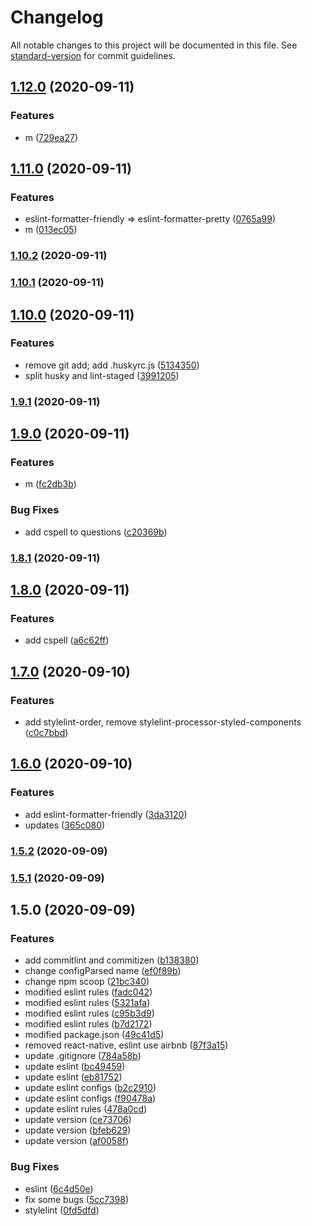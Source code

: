 # Changelog

All notable changes to this project will be documented in this file. See [standard-version](https://github.com/conventional-changelog/standard-version) for commit guidelines.

## [1.12.0](https://github.com/donniean/generator-configs/compare/v1.11.0...v1.12.0) (2020-09-11)

### Features

- m ([729ea27](https://github.com/donniean/generator-configs/commit/729ea27708e5fc8bb39685324657b21a7382a27d))

## [1.11.0](https://github.com/donniean/generator-configs/compare/v1.10.2...v1.11.0) (2020-09-11)

### Features

- eslint-formatter-friendly => eslint-formatter-pretty ([0765a99](https://github.com/donniean/generator-configs/commit/0765a99be16cf009b1b00c73a91fabcc223c82eb))
- m ([013ec05](https://github.com/donniean/generator-configs/commit/013ec05611426230d22f8e5c212b3db2d92a9dda))

### [1.10.2](https://github.com/donniean/generator-configs/compare/v1.10.1...v1.10.2) (2020-09-11)

### [1.10.1](https://github.com/donniean/generator-configs/compare/v1.10.0...v1.10.1) (2020-09-11)

## [1.10.0](https://github.com/donniean/generator-configs/compare/v1.9.1...v1.10.0) (2020-09-11)

### Features

- remove git add; add .huskyrc.js ([5134350](https://github.com/donniean/generator-configs/commit/5134350c4376dc5782708223b1e3399fd41c0b4d))
- split husky and lint-staged ([3991205](https://github.com/donniean/generator-configs/commit/3991205f7e909c8859106aec28048e73c04fafef))

### [1.9.1](https://github.com/donniean/generator-configs/compare/v1.9.0...v1.9.1) (2020-09-11)

## [1.9.0](https://github.com/donniean/generator-configs/compare/v1.8.1...v1.9.0) (2020-09-11)

### Features

- m ([fc2db3b](https://github.com/donniean/generator-configs/commit/fc2db3b5a019b876ccffa4cbdaece335ea1d0acf))

### Bug Fixes

- add cspell to questions ([c20369b](https://github.com/donniean/generator-configs/commit/c20369bf67eab8f2fab3cec2513f097d0575c2e5))

### [1.8.1](https://github.com/donniean/generator-configs/compare/v1.8.0...v1.8.1) (2020-09-11)

## [1.8.0](https://github.com/donniean/generator-configs/compare/v1.7.0...v1.8.0) (2020-09-11)

### Features

- add cspell ([a6c62ff](https://github.com/donniean/generator-configs/commit/a6c62fff015f0891f168e055860e862c803631bf))

## [1.7.0](https://github.com/donniean/generator-configs/compare/v1.6.0...v1.7.0) (2020-09-10)

### Features

- add stylelint-order, remove stylelint-processor-styled-components ([c0c7bbd](https://github.com/donniean/generator-configs/commit/c0c7bbde3d59c0cc01e797e653f28f507161ad9d))

## [1.6.0](https://github.com/donniean/generator-configs/compare/v1.5.2...v1.6.0) (2020-09-10)

### Features

- add eslint-formatter-friendly ([3da3120](https://github.com/donniean/generator-configs/commit/3da3120dc3d69d3a9a5befb744290784acb85fac))
- updates ([365c080](https://github.com/donniean/generator-configs/commit/365c0805fae14cde0f38a8b7bbc14b9d61328f89))

### [1.5.2](https://github.com/donniean/generator-configs/compare/v1.5.1...v1.5.2) (2020-09-09)

### [1.5.1](https://github.com/donniean/generator-configs/compare/v1.5.0...v1.5.1) (2020-09-09)

## 1.5.0 (2020-09-09)

### Features

- add commitlint and commitizen ([b138380](https://github.com/donniean/generator-configs/commit/b13838016ced398c86353a1ab9baf6231731d7b9))
- change configParsed name ([ef0f89b](https://github.com/donniean/generator-configs/commit/ef0f89b13e51131ce19591682079503e1fc6d5f6))
- change npm scoop ([21bc340](https://github.com/donniean/generator-configs/commit/21bc340383a28c4ea5827bd334744d337ad1b69c))
- modified eslint rules ([fadc042](https://github.com/donniean/generator-configs/commit/fadc0429cdd8791c63ebc74a387c22fa243430a3))
- modified eslint rules ([5321afa](https://github.com/donniean/generator-configs/commit/5321afa15721923529b8ff0c7cb16410dfafd30c))
- modified eslint rules ([c95b3d9](https://github.com/donniean/generator-configs/commit/c95b3d904757038db437abf9a24b3964cacb84be))
- modified eslint rules ([b7d2172](https://github.com/donniean/generator-configs/commit/b7d21726625e1cc89c605857d08b86ce23ed51d3))
- modified package.json ([49c41d5](https://github.com/donniean/generator-configs/commit/49c41d5c41f3e09d2d33d317a8f1504a6dff677d))
- removed react-native, eslint use airbnb ([87f3a15](https://github.com/donniean/generator-configs/commit/87f3a1544855b3c582bae69d4d091ec0c57214c4))
- update .gitignore ([784a58b](https://github.com/donniean/generator-configs/commit/784a58b2f47ad67cd4f62130a497204a554e61b8))
- update eslint ([bc49459](https://github.com/donniean/generator-configs/commit/bc4945986b7a77360b99ace2f96de0386afd38f6))
- update eslint ([eb81752](https://github.com/donniean/generator-configs/commit/eb8175217cbfe1185ffc382c56fb50d99dd6b17a))
- update eslint configs ([b2c2910](https://github.com/donniean/generator-configs/commit/b2c291095e5176ec397445c523043c1c1ff43dd4))
- update eslint configs ([f90478a](https://github.com/donniean/generator-configs/commit/f90478a0c8d187f390f2b74e94c15b033c5b7335))
- update eslint rules ([478a0cd](https://github.com/donniean/generator-configs/commit/478a0cdf25c51468894ad5fe6614472c32cd45d6))
- update version ([ce73706](https://github.com/donniean/generator-configs/commit/ce737065138074fe5bad057cca0b8c88554eb5f7))
- update version ([bfeb629](https://github.com/donniean/generator-configs/commit/bfeb6296c9b07165fb6ab0dc45602da182e8a1d6))
- update version ([af0058f](https://github.com/donniean/generator-configs/commit/af0058f1d3a7e62a62ea9222c20bc0130fa110b4))

### Bug Fixes

- eslint ([6c4d50e](https://github.com/donniean/generator-configs/commit/6c4d50ea3b9c5a4dd9e73c21a8526c4da51d25fd))
- fix some bugs ([5cc7398](https://github.com/donniean/generator-configs/commit/5cc739875076d86524f69ca1f64fee8f25eb0dc7))
- stylelint ([0fd5dfd](https://github.com/donniean/generator-configs/commit/0fd5dfd917a1b5ec280b4fffd7b5cd1c12dd375e))
